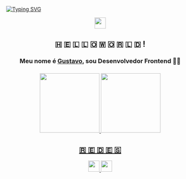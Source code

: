 [![Typing SVG](https://readme-typing-svg.herokuapp.com?font=&size=24&duration=2800&color=56E1E6&center=true&vCenter=true&width=1080&height=100&lines=Seja+bem+vindo!;Ol%C3%A1+esse+%C3%A9+meu+perfil%2C+me+chamo+Gustavo)](https://git.io/typing-svg)

<div align="center">
  <img src="https://media1.giphy.com/media/l1J9MT9T0ZG2xvWCc/giphy.gif" height="30" />
  <h2>🇭 🇪 🇱 🇱 🇴  🇼 🇴 🇷 🇱 🇩 !</h2>
  <h3>Meu nome é <a href="https://www.linkedin.com/in/axsgustavo/" target="_blank">Gustavo</a>, sou Desenvolvedor Frontend 🐱‍💻<h3>
</div>

<div align="center">
  <a href="https://github.com/axsgustavo">
  <img height="160em" src="https://github-readme-stats.vercel.app/api?username=axsgustavo&show_icons=true&theme=tokyonight&include_all_commits=true&count_private=true"/> 
  <img height="160em" src="https://github-readme-stats.vercel.app/api/top-langs/?username=axsgustavo&layout=compact&langs_count=7&theme=tokyonight"/>
</div>
 
<!--
<div align="center">
  <br />
  <span>
   <img height="30px" src="https://github.com/axsgustavo/axsgustavo/blob/main/_assets/figma.png">
  </span>
  <span>
   <img height="31px" src="https://github.com/axsgustavo/axsgustavo/blob/main/_assets/js.png">
  </span>
   <span>
   <img height="31px" src="https://github.com/axsgustavo/axsgustavo/blob/main/_assets/ts.png">
  </span>
  <span>
   <img height="30px" src="https://github.com/axsgustavo/axsgustavo/blob/main/_assets/reactjs.png">
  </span>
  <span>
    <img height="31px" src="https://github.com/axsgustavo/axsgustavo/blob/main/_assets/nextjs.png">
  </span>
  <span>
   <img height="30px" src="https://github.com/axsgustavo/axsgustavo/blob/main/_assets/styled-components.png">
  </span>
  <span>
   <img height="30px" src="https://github.com/axsgustavo/axsgustavo/blob/main/_assets/html.png">
  </span>
  <span>
   <img height="31px" src="https://github.com/axsgustavo/axsgustavo/blob/main/_assets/css.png">
  </span>
  <span>
   <img height="30px" src="https://github.com/axsgustavo/axsgustavo/blob/main/_assets/sass.png">
  </span>
</div>
-->
  
<div align="center">
  <h2>🇷 🇪 🇩 🇪 🇸</h2>
  <a href="https://instagram.com/guslves" target="_blank">
   <img height="30px" src="https://img.shields.io/badge/Instagram-060e10?style=for-the-badge&logo=instagram&logoColor=5ce1e6">
  </a>
  <a href="https://www.linkedin.com/in/axsgustavo/" target="_blank">
   <img height="30px" src="https://img.shields.io/badge/LinkedIn-060e10?style=for-the-badge&logo=linkedin&logoColor=5ce1e6">
  </a>
</div>
